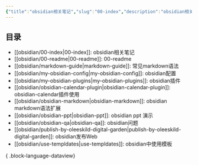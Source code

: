 ```yaml
---
{"title":"obsidian相关笔记","slug":"00-index","description":"obsidian相关笔记索引","author":"six","created":"2023-09-02","updated":"2023-09-02","cover":"https://picsum.photos/720/400","tags":["obsidian"],"categories":["obsidian"],"dg-publish":true,"permalink":"/obsidian/00-index/","dgPassFrontmatter":true}
---
```


## 目录

- [[obsidian/00-index\|00-index]]: obsidian相关笔记
- [[obsidian/00-readme\|00-readme]]: 00-readme
- [[obsidian/markdown-guide\|markdown-guide]]: 常见markdown语法
- [[obsidian/my-obsidian-config\|my-obsidian-config]]: obsidian配置
- [[obsidian/my-obsidian-plugins\|my-obsidian-plugins]]: obsidian插件
- [[obsidian/obsidian-calendar-plugin\|obsidian-calendar-plugin]]: obsidian-calendar插件使用
- [[obsidian/obsidian-markdown\|obsidian-markdown]]: obsidian markdown语法扩展
- [[obsidian/obsidian-ppt\|obsidian-ppt]]: obsidian ppt 演示
- [[obsidian/obsidian-qa\|obsidian-qa]]: obsidian问题
- [[obsidian/publish-by-oleeskild-digital-garden\|publish-by-oleeskild-digital-garden]]: obsidian发布Web
- [[obsidian/use-templdates\|use-templdates]]: obsidian中使用模板

{ .block-language-dataview}

